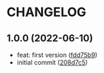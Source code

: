 # CHANGELOG

## 1.0.0 (2022-06-10)

* feat: first version ([fdd75b9](https://github.com/jackdbd/eleventy-plugin-report-precache-manifest/commit/fdd75b9))
* initial commit ([208d7c5](https://github.com/jackdbd/eleventy-plugin-report-precache-manifest/commit/208d7c5))
